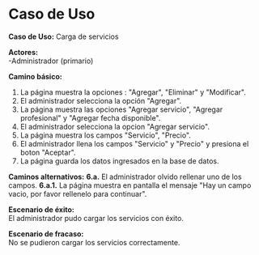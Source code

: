 # Caso de Uso

**Caso de Uso:** Carga de servicios

**Actores:**   
\-Administrador (primario)


**Camino básico:** 

1. La página muestra la opciones : "Agregar", "Eliminar" y "Modificar".
2. El administrador selecciona la opción "Agregar".
3. La página muestra las opciones "Agregar servicio", "Agregar profesional" y "Agregar fecha disponible".
4. El administrador selecciona la opcion "Agregar servicio".
5. La página muestra los campos "Servicio", "Precio".
6. El administrador llena los campos "Servicio" y "Precio" y presiona el boton "Aceptar".
7. La página guarda los datos ingresados en la base de datos.
    

**Caminos alternativos:** 
**6.a.** El administrador olvido rellenar uno de los campos.
**6.a.1.** La página muestra en pantalla el mensaje "Hay un campo vacio, por favor rellenelo para continuar".

**Escenario de éxito:**   
El administrador pudo cargar los servicios con éxito.

**Escenario de fracaso:**  
No se pudieron cargar los servicios correctamente.

